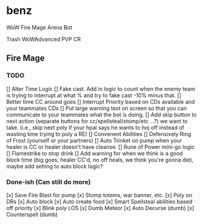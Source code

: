 # benz
WoW Fire Mage Arena Bot

Trash WoWAdvanced PVP CR

## Fire Mage
### TODO
[] Alter Time Logic
[] Fake cast. Add in logic to count when the enemy team is trying to interrupt at what % and try to fake cast -10% minus that. 
[] Better time CC around goes
[] Interrupt Priority based on CDs available and your teammates CDs
[] Put large warning text on screen so that you can communicate to your teammates what the bot is doing.
[] Add skip button to next action (separate buttons for cc/spellsteal/stomp/etc ...?) we want to take. (i.e., skip next poly if your hpal says he wants to hoj off instead of wasting time trying to poly a RE)
[] Convenent Abilities
[] Defensively Ring of Frost (yourself or your partners)
[] Auto Trinket on pump when your healer is CC or healer doesn't have cleanse.
[] Rune of Power mini-go logic
[] Flamestrike to stop drink
[] Add warning for when we think is a good block time (big goes, healer CC'd, no off heals, we think you're gonna die), maybe add setting to auto block logic?

### Done-ish (Can still do more)
[x] Save Fire Blast for pump
[x] Stomp totems, war banner, etc.
[x] Poly on DRs
[x] Auto block
[x] Auto create food
[x] Smart Spellsteal abilities based off priority
[x] Blink poly LOS
[x] Dumb Meteor
[x] Auto Decurse (dumb)
[x] Counterspell (dumb)
